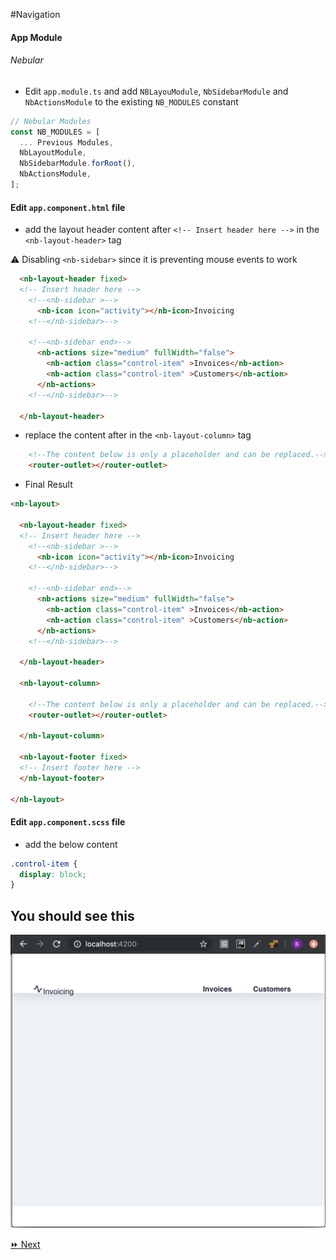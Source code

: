 
#Navigation

#### App Module

###### Nebular

* Edit `app.module.ts` and add `NBLayouModule`, `NbSidebarModule` and `NbActionsModule` to the existing `NB_MODULES` constant

```typescript
// Nebular Modules
const NB_MODULES = [
  ... Previous Modules,
  NbLayoutModule,
  NbSidebarModule.forRoot(),
  NbActionsModule,
];
```

#### Edit `app.component.html` file

* add the layout header content after `<!-- Insert header here -->` in the `<nb-layout-header>` tag

:warning: Disabling `<nb-sidebar>` since it is preventing mouse events to work

```html
  <nb-layout-header fixed>
  <!-- Insert header here -->
    <!--<nb-sidebar >-->
      <nb-icon icon="activity"></nb-icon>Invoicing
    <!--</nb-sidebar>-->

    <!--<nb-sidebar end>-->
      <nb-actions size="medium" fullWidth="false">
        <nb-action class="control-item" >Invoices</nb-action>
        <nb-action class="control-item" >Customers</nb-action>
      </nb-actions>
    <!--</nb-sidebar>-->

  </nb-layout-header>
```

* replace the content after  <!--The content below is only a placeholder and can be replaced.--> in the `<nb-layout-column>` tag


```html
    <!--The content below is only a placeholder and can be replaced.-->
    <router-outlet></router-outlet>
```


* Final Result

```html
<nb-layout>

  <nb-layout-header fixed>
  <!-- Insert header here -->
    <!--<nb-sidebar >-->
      <nb-icon icon="activity"></nb-icon>Invoicing
    <!--</nb-sidebar>-->

    <!--<nb-sidebar end>-->
      <nb-actions size="medium" fullWidth="false">
        <nb-action class="control-item" >Invoices</nb-action>
        <nb-action class="control-item" >Customers</nb-action>
      </nb-actions>
    <!--</nb-sidebar>-->

  </nb-layout-header>

  <nb-layout-column>

    <!--The content below is only a placeholder and can be replaced.-->
    <router-outlet></router-outlet>

  </nb-layout-column>

  <nb-layout-footer fixed>
  <!-- Insert footer here -->
  </nb-layout-footer>

</nb-layout>
```

#### Edit `app.component.scss` file

   * add the below content

```css
.control-item {
  display: block;
}
```

## You should see this

![image](../images/layout.png)

[:fast_forward: Next](backend.md)
